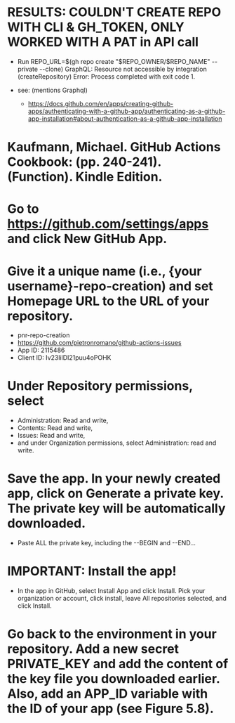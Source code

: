# RESULTS: COULDN'T CREATE REPO WITH CLI & GH_TOKEN, ONLY WORKED WITH A PAT in API call
- Run REPO_URL=$(gh repo create "$REPO_OWNER/$REPO_NAME" --private --clone)
   GraphQL: Resource not accessible by integration (createRepository)
   Error: Process completed with exit code 1.

- see: (mentions Graphql)
  - https://docs.github.com/en/apps/creating-github-apps/authenticating-with-a-github-app/authenticating-as-a-github-app-installation#about-authentication-as-a-github-app-installation


# Kaufmann, Michael. GitHub Actions Cookbook: (pp. 240-241). (Function). Kindle Edition.
# Go to https://github.com/settings/apps and click New GitHub App. 
# Give it a unique name (i.e., {your username}-repo-creation) and set Homepage URL to the URL of your repository. 
- pnr-repo-creation
- https://github.com/pietronromano/github-actions-issues
- App ID: 2115486
- Client ID: Iv23lilDI21puu4oPOHK

# Under Repository permissions, select 
- Administration: Read and write, 
- Contents: Read and write, 
- Issues: Read and write, 
- and under Organization permissions, select Administration: read and write. 

# Save the app. In your newly created app, click on Generate a private key. The private key will be automatically downloaded.
- Paste ALL the private key, including the --BEGIN and --END...

# IMPORTANT: Install the app!
- In the​ app in GitHub, select Install App and click Install. Pick your organization or account, click install, leave All repositories selected, and click Install. 

# Go back to the environment in your repository. Add a new secret PRIVATE_KEY and add the content of the key file you downloaded earlier. Also, add an APP_ID variable with the ID of your app (see Figure 5.8).

